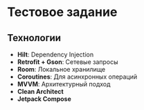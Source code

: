 # Тестовое задание 

## Технологии
- **Hilt**: Dependency Injection
- **Retrofit + Gson**: Сетевые запросы
- **Room**: Локальное хранилище
- **Coroutines**: Для асинхронных операций
- **MVVM**: Архитектурный подход
- **Clean Architect**
- **Jetpack Compose**
